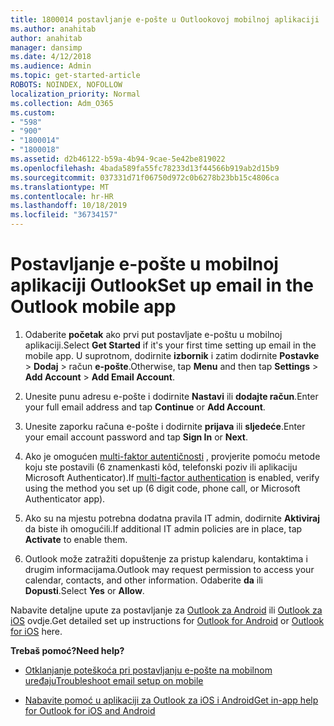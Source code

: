 ```yaml
---
title: 1800014 postavljanje e-pošte u Outlookovoj mobilnoj aplikaciji
ms.author: anahitab
author: anahitab
manager: dansimp
ms.date: 4/12/2018
ms.audience: Admin
ms.topic: get-started-article
ROBOTS: NOINDEX, NOFOLLOW
localization_priority: Normal
ms.collection: Adm_O365
ms.custom:
- "598"
- "900"
- "1800014"
- "1800018"
ms.assetid: d2b46122-b59a-4b94-9cae-5e42be819022
ms.openlocfilehash: 4bada589fa55fc78233d13f44566b919ab2d15b9
ms.sourcegitcommit: 037331d71f06750d972c0b6278b23bb15c4806ca
ms.translationtype: MT
ms.contentlocale: hr-HR
ms.lasthandoff: 10/18/2019
ms.locfileid: "36734157"
---
```

# <a name="set-up-email-in-the-outlook-mobile-app"></a><span data-ttu-id="cf457-102">Postavljanje e-pošte u mobilnoj aplikaciji Outlook</span><span class="sxs-lookup"><span data-stu-id="cf457-102">Set up email in the Outlook mobile app</span></span>

1. <span data-ttu-id="cf457-103">Odaberite **početak** ako prvi put postavljate e-poštu u mobilnoj aplikaciji.</span><span class="sxs-lookup"><span data-stu-id="cf457-103">Select **Get Started** if it's your first time setting up email in the mobile app.</span></span> <span data-ttu-id="cf457-104">U suprotnom, dodirnite **izbornik** i zatim dodirnite **Postavke** \> **Dodaj** \> račun **e-pošte**.</span><span class="sxs-lookup"><span data-stu-id="cf457-104">Otherwise, tap **Menu** and then tap **Settings** \> **Add Account** \> **Add Email Account**.</span></span>

2. <span data-ttu-id="cf457-105">Unesite punu adresu e-pošte i dodirnite **Nastavi** ili **dodajte račun**.</span><span class="sxs-lookup"><span data-stu-id="cf457-105">Enter your full email address and tap **Continue** or **Add Account**.</span></span>

3. <span data-ttu-id="cf457-106">Unesite zaporku računa e-pošte i dodirnite **prijava** ili **sljedeće**.</span><span class="sxs-lookup"><span data-stu-id="cf457-106">Enter your email account password and tap **Sign In** or **Next**.</span></span>

4. <span data-ttu-id="cf457-107">Ako je omogućen [multi-faktor autentičnosti](https://docs.microsoft.com/office365/admin/security-and-compliance/set-up-multi-factor-authentication) , provjerite pomoću metode koju ste postavili (6 znamenkasti kôd, telefonski poziv ili aplikaciju Microsoft Authenticator).</span><span class="sxs-lookup"><span data-stu-id="cf457-107">If [multi-factor authentication](https://docs.microsoft.com/office365/admin/security-and-compliance/set-up-multi-factor-authentication) is enabled, verify using the method you set up (6 digit code, phone call, or Microsoft Authenticator app).</span></span>

5. <span data-ttu-id="cf457-108">Ako su na mjestu potrebna dodatna pravila IT admin, dodirnite **Aktiviraj** da biste ih omogućili.</span><span class="sxs-lookup"><span data-stu-id="cf457-108">If additional IT admin policies are in place, tap **Activate** to enable them.</span></span>

6. <span data-ttu-id="cf457-109">Outlook može zatražiti dopuštenje za pristup kalendaru, kontaktima i drugim informacijama.</span><span class="sxs-lookup"><span data-stu-id="cf457-109">Outlook may request permission to access your calendar, contacts, and other information.</span></span> <span data-ttu-id="cf457-110">Odaberite **da** ili **Dopusti**.</span><span class="sxs-lookup"><span data-stu-id="cf457-110">Select **Yes** or **Allow**.</span></span>

<span data-ttu-id="cf457-111">Nabavite detaljne upute za postavljanje za [Outlook za Android](https://support.office.com/article/886db551-8dfa-4fd5-b835-f8e532091872.aspx) ili [Outlook za iOS](https://support.office.com/article/b2de2161-cc1d-49ef-9ef9-81acd1c8e234.aspx) ovdje.</span><span class="sxs-lookup"><span data-stu-id="cf457-111">Get detailed set up instructions for [Outlook for Android](https://support.office.com/article/886db551-8dfa-4fd5-b835-f8e532091872.aspx) or [Outlook for iOS](https://support.office.com/article/b2de2161-cc1d-49ef-9ef9-81acd1c8e234.aspx) here.</span></span>
  
 <span data-ttu-id="cf457-112">**Trebaš pomoć?**</span><span class="sxs-lookup"><span data-stu-id="cf457-112">**Need help?**</span></span>
  
- [<span data-ttu-id="cf457-113">Otklanjanje poteškoća pri postavljanju e-pošte na mobilnom uređaju</span><span class="sxs-lookup"><span data-stu-id="cf457-113">Troubleshoot email setup on mobile</span></span>](https://support.office.com/article/a264ef01-9c88-48fb-9285-7017e4f31f02.aspx)

- [<span data-ttu-id="cf457-114">Nabavite pomoć u aplikaciji za Outlook za iOS i Android</span><span class="sxs-lookup"><span data-stu-id="cf457-114">Get in-app help for Outlook for iOS and Android</span></span>](https://support.office.com/article/218a22d1-9fa5-4889-b689-de1c63493243.aspx#ID0EAABAAA=Contact_Support)
